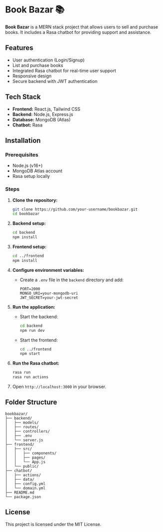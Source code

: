 # Book Bazar 📚

**Book Bazar** is a MERN stack project that allows users to sell and purchase books. It includes a Rasa chatbot for providing support and assistance.

## Features

- User authentication (Login/Signup)
- List and purchase books
- Integrated Rasa chatbot for real-time user support
- Responsive design
- Secure backend with JWT authentication

## Tech Stack

- **Frontend:** React.js, Tailwind CSS
- **Backend:** Node.js, Express.js
- **Database:** MongoDB (Atlas)
- **Chatbot:** Rasa

## Installation

### Prerequisites

- Node.js (v16+)
- MongoDB Atlas account
- Rasa setup locally

### Steps

1. **Clone the repository:**
   ```bash
   git clone https://github.com/your-username/bookbazar.git
   cd bookbazar
   ```

2. **Backend setup:**
   ```bash
   cd backend
   npm install
   ```

3. **Frontend setup:**
   ```bash
   cd ../frontend
   npm install
   ```

4. **Configure environment variables:**
   - Create a `.env` file in the `backend` directory and add:
     ```env
     PORT=2000
     MONGO_URI=your-mongodb-uri
     JWT_SECRET=your-jwt-secret
     ```

5. **Run the application:**
   - Start the backend:
     ```bash
     cd backend
     npm run dev
     ```
   - Start the frontend:
     ```bash
     cd ../frontend
     npm start
     ```

6. **Run the Rasa chatbot:**
   ```bash
   rasa run
   rasa run actions
   ```

7. Open `http://localhost:3000` in your browser.

## Folder Structure

```plaintext
bookbazar/
├── backend/
│   ├── models/
│   ├── routes/
│   ├── controllers/
│   ├── .env
│   └── server.js
├── frontend/
│   ├── src/
│   │   ├── components/
│   │   ├── pages/
│   │   └── App.js
│   └── public/
├── chatbot/
│   ├── actions/
│   ├── data/
│   ├── config.yml
│   └── domain.yml
├── README.md
└── package.json
```

## License

This project is licensed under the MIT License.

